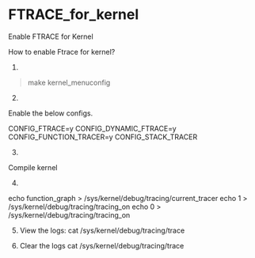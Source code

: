 # FTRACE_for_kernel
Enable FTRACE for Kernel

 How to enable Ftrace for kernel?

 1)
 > make kernel_menuconfig

 2)
 Enable the below configs.

 CONFIG_FTRACE=y
 CONFIG_DYNAMIC_FTRACE=y
 CONFIG_FUNCTION_TRACER=y
 CONFIG_STACK_TRACER

 3)
 Compile kernel

 4)
   echo function_graph > /sys/kernel/debug/tracing/current_tracer
   echo 1 > /sys/kernel/debug/tracing/tracing_on
   echo 0 > /sys/kernel/debug/tracing/tracing_on

 5) View the logs:
 cat  /sys/kernel/debug/tracing/trace

 6) Clear the logs
 cat  /sys/kernel/debug/tracing/trace





